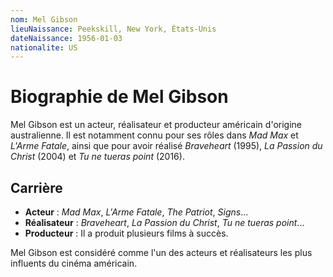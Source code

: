 ```yaml
---
nom: Mel Gibson
lieuNaissance: Peekskill, New York, États-Unis
dateNaissance: 1956-01-03
nationalite: US
---
```


# Biographie de Mel Gibson

Mel Gibson est un acteur, réalisateur et producteur américain d'origine australienne. Il est notamment connu pour ses rôles dans *Mad Max* et *L'Arme Fatale*, ainsi que pour avoir réalisé *Braveheart* (1995), *La Passion du Christ* (2004) et *Tu ne tueras point* (2016).

## Carrière

- **Acteur** : *Mad Max*, *L'Arme Fatale*, *The Patriot*, *Signs*...
- **Réalisateur** : *Braveheart*, *La Passion du Christ*, *Tu ne tueras point*...
- **Producteur** : Il a produit plusieurs films à succès.

Mel Gibson est considéré comme l'un des acteurs et réalisateurs les plus influents du cinéma américain.
